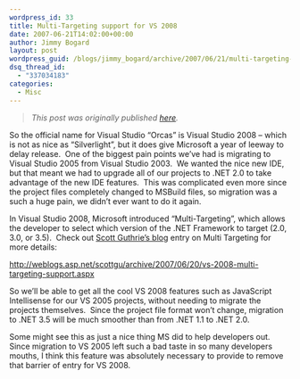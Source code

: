 ```yaml
---
wordpress_id: 33
title: Multi-Targeting support for VS 2008
date: 2007-06-21T14:02:00+00:00
author: Jimmy Bogard
layout: post
wordpress_guid: /blogs/jimmy_bogard/archive/2007/06/21/multi-targeting-support-for-vs-2008.aspx
dsq_thread_id:
  - "337034183"
categories:
  - Misc
---
```

> _This post was originally published [here](http://grabbagoft.blogspot.com/2007/06/multi-targeting-support-for-vs-2008.html)._

So the official name for Visual Studio &#8220;Orcas&#8221; is Visual Studio 2008 &#8211; which is not as nice as &#8220;Silverlight&#8221;, but it does give Microsoft a year of leeway to delay release.&nbsp; One of the biggest pain points we&#8217;ve had is migrating to Visual Studio 2005 from Visual Studio 2003.&nbsp; We wanted the nice new IDE, but that meant we had to upgrade all of our projects to .NET 2.0 to take advantage of the new IDE features.&nbsp; This was complicated even more since the project files completely changed to MSBuild files, so migration was a such a huge pain, we didn&#8217;t ever want to do it again.

In Visual Studio 2008, Microsoft introduced &#8220;Multi-Targeting&#8221;, which allows the developer to select which version of the .NET Framework to target (2.0, 3.0, or 3.5).&nbsp; Check out [Scott Guthrie&#8217;s blog](http://weblogs.asp.net/scottgu/default.aspx) entry on Multi Targeting for more details:

<http://weblogs.asp.net/scottgu/archive/2007/06/20/vs-2008-multi-targeting-support.aspx>

So we&#8217;ll be able to get all the cool VS 2008 features such as JavaScript Intellisense for our VS 2005 projects, without needing to migrate the projects themselves.&nbsp; Since the project file format won&#8217;t change, migration to .NET 3.5 will be much smoother than from .NET 1.1 to .NET 2.0.

Some might see this as just a nice thing MS did to help developers out.&nbsp; Since migration to VS 2005 left such a bad taste in so many developers mouths, I&nbsp;think this feature was absolutely necessary to provide to remove that barrier of entry for VS 2008.
